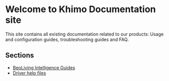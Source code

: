 # Welcome to Khimo Documentation site

This site contains all existing documentation related to our products: Usage and configuration guides, troubleshooting guides and FAQ.

## Sections

+ [BeoLiving Intelligence Guides](bli-guides/main.md)
+ [Driver help files](bli-help-files/drivers/main.md)



